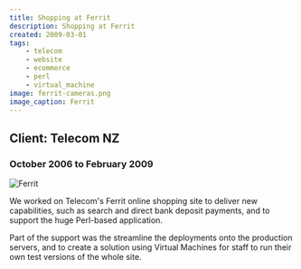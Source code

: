 ```yaml
---
title: Shopping at Ferrit
description: Shopping at Ferrit
created: 2009-03-01
tags:
    - telecom
    - website
    - ecommerce
    - perl
    - virtual_machine
image: ferrit-cameras.png
image_caption: Ferrit
---
```

## Client: Telecom NZ
### October 2006 to February 2009

![Ferrit](/images/projects/ferrit-cameras.png)

We worked on Telecom's Ferrit online shopping site to deliver new capabilities, such as search and direct bank deposit payments,
and to support the huge Perl-based application.
<!--more-->

Part of the support was the streamline the deployments onto the production servers, and to create a solution using Virtual Machines
for staff to run their own test versions of the whole site.
